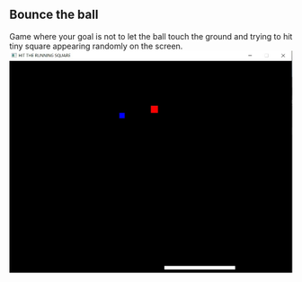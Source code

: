 <h2>Bounce the ball</h2>
Game where your goal is not to let the ball touch the ground and trying to hit tiny square appearing randomly on the screen.
<img alt="Game" src="https://github.com/teo0098/Bouncing-the-ball/blob/master/image.jpg">
